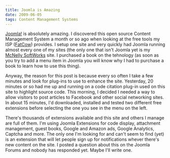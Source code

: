 ```yaml
---
title: Joomla is Amazing
date: 2009-06-05
tags: Content Management Systems
---
```


[Joomla!](http://joomla.org) is absolutely amazing. I discovered this open source Content Management System a month or so ago when looking at the free tools my ISP ([FatCow](http://www.fatcow.com)) provides. I setup one site and very quickly had Joomla running almost every one of my sites (the only one that isn't Joomla yet is my [McNelly SoftWorks](http://www.mcnellysoftworks.com) site. I purchased a book on the tehnology (as soon as you try to add a menu item in Joomla you will know why I had to purchase a book to learn how to use this thing).

Anyway, the reason for this post is because every so often I take a few minutes and look for plug-ins to use to enhance the site. Yesterday, 20 minutes or so had me up and running on a code citation plug-in used on this site to highlight source code. This morning, I decided I needed a way to allow visitors to post articles to Facebook and other social networking sites. In about 15 minutes, I'd downloaded, installed and tested two different free extensions before selecting the one you see in the menu on the left.

There's thousands of extensions available and this site and others I manage are full of them. I'm using Joomla Extensions for code display, attachment management, guest books, Google and Amazon ads, Google Analytics, Captcha and more. The only one I'm looking for and can't seem to find (yet) is an extension that will let people sign up for notifications whever there's new content on the site. I posted a question about this on the Joomla Forums and nobody has responded yet. Maybe I'll write one.